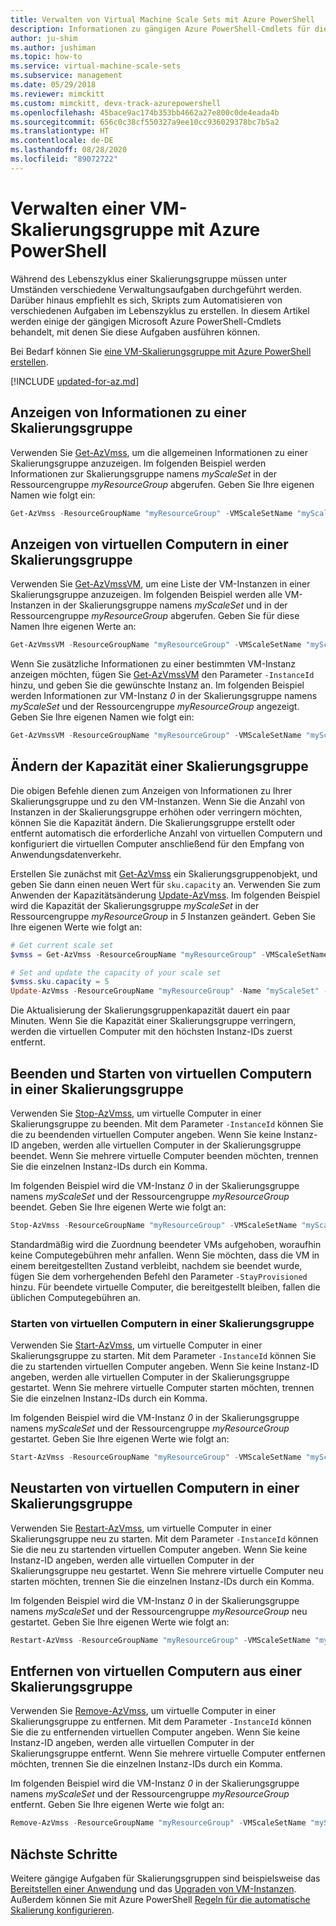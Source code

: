 ```yaml
---
title: Verwalten von Virtual Machine Scale Sets mit Azure PowerShell
description: Informationen zu gängigen Azure PowerShell-Cmdlets für die Verwaltung von VM-Skalierungsgruppen (etwa zum Starten und Beenden einer Instanz oder zum Ändern der Kapazität der Skalierungsgruppe).
author: ju-shim
ms.author: jushiman
ms.topic: how-to
ms.service: virtual-machine-scale-sets
ms.subservice: management
ms.date: 05/29/2018
ms.reviewer: mimckitt
ms.custom: mimckitt, devx-track-azurepowershell
ms.openlocfilehash: 45bace9ac174b353bb4662a27e800c0de4eada4b
ms.sourcegitcommit: 656c0c38cf550327a9ee10cc936029378bc7b5a2
ms.translationtype: HT
ms.contentlocale: de-DE
ms.lasthandoff: 08/28/2020
ms.locfileid: "89072722"
---
```

# <a name="manage-a-virtual-machine-scale-set-with-azure-powershell"></a>Verwalten einer VM-Skalierungsgruppe mit Azure PowerShell

Während des Lebenszyklus einer Skalierungsgruppe müssen unter Umständen verschiedene Verwaltungsaufgaben durchgeführt werden. Darüber hinaus empfiehlt es sich, Skripts zum Automatisieren von verschiedenen Aufgaben im Lebenszyklus zu erstellen. In diesem Artikel werden einige der gängigen Microsoft Azure PowerShell-Cmdlets behandelt, mit denen Sie diese Aufgaben ausführen können.

Bei Bedarf können Sie [eine VM-Skalierungsgruppe mit Azure PowerShell erstellen](quick-create-powershell.md).

[!INCLUDE [updated-for-az.md](../../includes/updated-for-az.md)]

## <a name="view-information-about-a-scale-set"></a>Anzeigen von Informationen zu einer Skalierungsgruppe
Verwenden Sie [Get-AzVmss](/powershell/module/az.compute/get-azvmss), um die allgemeinen Informationen zu einer Skalierungsgruppe anzuzeigen. Im folgenden Beispiel werden Informationen zur Skalierungsgruppe namens *myScaleSet* in der Ressourcengruppe *myResourceGroup* abgerufen. Geben Sie Ihre eigenen Namen wie folgt ein:

```powershell
Get-AzVmss -ResourceGroupName "myResourceGroup" -VMScaleSetName "myScaleSet"
```


## <a name="view-vms-in-a-scale-set"></a>Anzeigen von virtuellen Computern in einer Skalierungsgruppe
Verwenden Sie [Get-AzVmssVM](/powershell/module/az.compute/get-azvmssvm), um eine Liste der VM-Instanzen in einer Skalierungsgruppe anzuzeigen. Im folgenden Beispiel werden alle VM-Instanzen in der Skalierungsgruppe namens *myScaleSet* und in der Ressourcengruppe *myResourceGroup* abgerufen. Geben Sie für diese Namen Ihre eigenen Werte an:

```powershell
Get-AzVmssVM -ResourceGroupName "myResourceGroup" -VMScaleSetName "myScaleSet"
```

Wenn Sie zusätzliche Informationen zu einer bestimmten VM-Instanz anzeigen möchten, fügen Sie [Get-AzVmssVM](/powershell/module/az.compute/get-azvmssvm) den Parameter `-InstanceId` hinzu, und geben Sie die gewünschte Instanz an. Im folgenden Beispiel werden Informationen zur VM-Instanz *0* in der Skalierungsgruppe namens *myScaleSet* und der Ressourcengruppe *myResourceGroup* angezeigt. Geben Sie Ihre eigenen Namen wie folgt ein:

```powershell
Get-AzVmssVM -ResourceGroupName "myResourceGroup" -VMScaleSetName "myScaleSet" -InstanceId "0"
```


## <a name="change-the-capacity-of-a-scale-set"></a>Ändern der Kapazität einer Skalierungsgruppe
Die obigen Befehle dienen zum Anzeigen von Informationen zu Ihrer Skalierungsgruppe und zu den VM-Instanzen. Wenn Sie die Anzahl von Instanzen in der Skalierungsgruppe erhöhen oder verringern möchten, können Sie die Kapazität ändern. Die Skalierungsgruppe erstellt oder entfernt automatisch die erforderliche Anzahl von virtuellen Computern und konfiguriert die virtuellen Computer anschließend für den Empfang von Anwendungsdatenverkehr.

Erstellen Sie zunächst mit [Get-AzVmss](/powershell/module/az.compute/get-azvmss) ein Skalierungsgruppenobjekt, und geben Sie dann einen neuen Wert für `sku.capacity` an. Verwenden Sie zum Anwenden der Kapazitätsänderung [Update-AzVmss](/powershell/module/az.compute/update-azvmss). Im folgenden Beispiel wird die Kapazität der Skalierungsgruppe *myScaleSet* in der Ressourcengruppe *myResourceGroup* in *5* Instanzen geändert. Geben Sie Ihre eigenen Werte wie folgt an:

```powershell
# Get current scale set
$vmss = Get-AzVmss -ResourceGroupName "myResourceGroup" -VMScaleSetName "myScaleSet"

# Set and update the capacity of your scale set
$vmss.sku.capacity = 5
Update-AzVmss -ResourceGroupName "myResourceGroup" -Name "myScaleSet" -VirtualMachineScaleSet $vmss
```

Die Aktualisierung der Skalierungsgruppenkapazität dauert ein paar Minuten. Wenn Sie die Kapazität einer Skalierungsgruppe verringern, werden die virtuellen Computer mit den höchsten Instanz-IDs zuerst entfernt.


## <a name="stop-and-start-vms-in-a-scale-set"></a>Beenden und Starten von virtuellen Computern in einer Skalierungsgruppe
Verwenden Sie [Stop-AzVmss](/powershell/module/az.compute/stop-azvmss), um virtuelle Computer in einer Skalierungsgruppe zu beenden. Mit dem Parameter `-InstanceId` können Sie die zu beendenden virtuellen Computer angeben. Wenn Sie keine Instanz-ID angeben, werden alle virtuellen Computer in der Skalierungsgruppe beendet. Wenn Sie mehrere virtuelle Computer beenden möchten, trennen Sie die einzelnen Instanz-IDs durch ein Komma.

Im folgenden Beispiel wird die VM-Instanz *0* in der Skalierungsgruppe namens *myScaleSet* und der Ressourcengruppe *myResourceGroup* beendet. Geben Sie Ihre eigenen Werte wie folgt an:

```powershell
Stop-AzVmss -ResourceGroupName "myResourceGroup" -VMScaleSetName "myScaleSet" -InstanceId "0"
```

Standardmäßig wird die Zuordnung beendeter VMs aufgehoben, woraufhin keine Computegebühren mehr anfallen. Wenn Sie möchten, dass die VM in einem bereitgestellten Zustand verbleibt, nachdem sie beendet wurde, fügen Sie dem vorhergehenden Befehl den Parameter `-StayProvisioned` hinzu. Für beendete virtuelle Computer, die bereitgestellt bleiben, fallen die üblichen Computegebühren an.


### <a name="start-vms-in-a-scale-set"></a>Starten von virtuellen Computern in einer Skalierungsgruppe
Verwenden Sie [Start-AzVmss](/powershell/module/az.compute/start-azvmss), um virtuelle Computer in einer Skalierungsgruppe zu starten. Mit dem Parameter `-InstanceId` können Sie die zu startenden virtuellen Computer angeben. Wenn Sie keine Instanz-ID angeben, werden alle virtuellen Computer in der Skalierungsgruppe gestartet. Wenn Sie mehrere virtuelle Computer starten möchten, trennen Sie die einzelnen Instanz-IDs durch ein Komma.

Im folgenden Beispiel wird die VM-Instanz *0* in der Skalierungsgruppe namens *myScaleSet* und der Ressourcengruppe *myResourceGroup* gestartet. Geben Sie Ihre eigenen Werte wie folgt an:

```powershell
Start-AzVmss -ResourceGroupName "myResourceGroup" -VMScaleSetName "myScaleSet" -InstanceId "0"
```


## <a name="restart-vms-in-a-scale-set"></a>Neustarten von virtuellen Computern in einer Skalierungsgruppe
Verwenden Sie [Restart-AzVmss](/powershell/module/az.compute/restart-azvmss), um virtuelle Computer in einer Skalierungsgruppe neu zu starten. Mit dem Parameter `-InstanceId` können Sie die neu zu startenden virtuellen Computer angeben. Wenn Sie keine Instanz-ID angeben, werden alle virtuellen Computer in der Skalierungsgruppe neu gestartet. Wenn Sie mehrere virtuelle Computer neu starten möchten, trennen Sie die einzelnen Instanz-IDs durch ein Komma.

Im folgenden Beispiel wird die VM-Instanz *0* in der Skalierungsgruppe namens *myScaleSet* und der Ressourcengruppe *myResourceGroup* neu gestartet. Geben Sie Ihre eigenen Werte wie folgt an:

```powershell
Restart-AzVmss -ResourceGroupName "myResourceGroup" -VMScaleSetName "myScaleSet" -InstanceId "0"
```


## <a name="remove-vms-from-a-scale-set"></a>Entfernen von virtuellen Computern aus einer Skalierungsgruppe
Verwenden Sie [Remove-AzVmss](/powershell/module/az.compute/remove-azvmss), um virtuelle Computer in einer Skalierungsgruppe zu entfernen. Mit dem Parameter `-InstanceId` können Sie die zu entfernenden virtuellen Computer angeben. Wenn Sie keine Instanz-ID angeben, werden alle virtuellen Computer in der Skalierungsgruppe entfernt. Wenn Sie mehrere virtuelle Computer entfernen möchten, trennen Sie die einzelnen Instanz-IDs durch ein Komma.

Im folgenden Beispiel wird die VM-Instanz *0* in der Skalierungsgruppe namens *myScaleSet* und der Ressourcengruppe *myResourceGroup* entfernt. Geben Sie Ihre eigenen Werte wie folgt an:

```powershell
Remove-AzVmss -ResourceGroupName "myResourceGroup" -VMScaleSetName "myScaleSet" -InstanceId "0"
```


## <a name="next-steps"></a>Nächste Schritte
Weitere gängige Aufgaben für Skalierungsgruppen sind beispielsweise das [Bereitstellen einer Anwendung](virtual-machine-scale-sets-deploy-app.md) und das [Upgraden von VM-Instanzen](virtual-machine-scale-sets-upgrade-scale-set.md). Außerdem können Sie mit Azure PowerShell [Regeln für die automatische Skalierung konfigurieren](virtual-machine-scale-sets-autoscale-overview.md).
